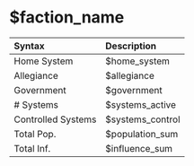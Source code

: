 
# $faction_name

| Syntax      | Description |
| :---------- | :---------- |
| Home System | $home_system       |
| Allegiance  | $allegiance       |
| Government  | $government       |
| # Systems   | $systems_active       |
| Controlled Systems | $systems_control |
| Total Pop.  | $population_sum       |
| Total Inf.  | $influence_sum        |




